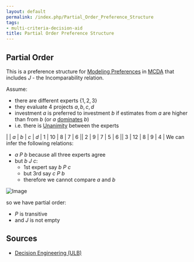 ```yaml
---
layout: default
permalink: /index.php/Partial_Order_Preference_Structure
tags:
- multi-criteria-decision-aid
title: Partial Order Preference Structure
---
```

## Partial Order
This is a preference structure for [Modeling Preferences](Modeling_Preferences) in [MCDA](MCDA) that includes $J$ - the Incomparability relation. 


Assume:
- there are different experts $\{1, 2, 3\}$
- they evaluate 4 projects $a, b, c, d$
- investment $a$ is preferred to investment $b$ if estimates from $a$ are higher than from $b$ (or $a$ [dominates](Dominance) $b$)
- i.e. there is [Unanimity](Unanimity) between the experts

|    |  $a$  |  $b$  |  $c$  |  $d$  |   1   |  10  |  8  |  7  |  6 ||   2   |  9  |  7  |  5  |  6 ||   3   |  12  |  8  |  9  |  4 |
We can infer the following relations:
- $a \ P \ b$ because all three experts agree 
- but $b \ J \ c$:
  - 1st expert say $b \ P \ c$
  - but 3rd say $c \ P \ b$
  - therefore we cannot compare $a$ and $b$

<img src="https://raw.github.com/alexeygrigorev/wiki-figures/master/ulb/de/mcda/graph-2.png" alt="Image">

so we have partial order:
- $P$ is transitive
- and $J$ is not empty


## Sources
- [Decision Engineering (ULB)](Decision_Engineering_(ULB))
